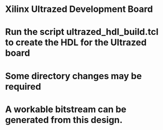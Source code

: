 # Xilinx Ultrazed Development Board
# Run the script ultrazed_hdl_build.tcl to create the HDL for the Ultrazed board
# Some directory changes may be required
# A workable bitstream can be generated from this design.
